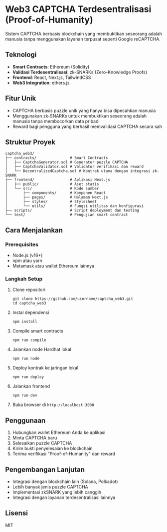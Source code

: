 # Web3 CAPTCHA Terdesentralisasi (Proof-of-Humanity)

Sistem CAPTCHA berbasis blockchain yang membuktikan seseorang adalah manusia tanpa menggunakan layanan terpusat seperti Google reCAPTCHA.

## Teknologi

- **Smart Contracts**: Ethereum (Solidity)
- **Validasi Terdesentralisasi**: zk-SNARKs (Zero-Knowledge Proofs)
- **Frontend**: React, Next.js, TailwindCSS
- **Web3 Integration**: ethers.js

## Fitur Unik

- CAPTCHA berbasis puzzle unik yang hanya bisa dipecahkan manusia
- Menggunakan zk-SNARKs untuk membuktikan seseorang adalah manusia tanpa membocorkan data pribadi
- Reward bagi pengguna yang berhasil memvalidasi CAPTCHA secara sah

## Struktur Proyek

```
captcha_web3/
├── contracts/               # Smart Contracts
│   ├── CaptchaGenerator.sol # Generator puzzle CAPTCHA
│   ├── CaptchaValidator.sol # Validator verifikasi dan reward
│   └── DecentralizedCaptcha.sol # Kontrak utama dengan integrasi zk-SNARK
├── frontend/                # Aplikasi Next.js
│   ├── public/              # Aset statis
│   └── src/                 # Kode sumber
│       ├── components/      # Komponen React
│       ├── pages/           # Halaman Next.js
│       ├── styles/          # Stylesheet
│       └── utils/           # Fungsi utilitas dan konfigurasi
├── scripts/                 # Script deployment dan testing
└── test/                    # Pengujian smart contract
```

## Cara Menjalankan

### Prerequisites

- Node.js (v16+)
- npm atau yarn
- Metamask atau wallet Ethereum lainnya

### Langkah Setup

1. Clone repositori

   ```
   git clone https://github.com/username/captcha_web3.git
   cd captcha_web3
   ```

2. Instal dependensi

   ```
   npm install
   ```

3. Compile smart contracts

   ```
   npm run compile
   ```

4. Jalankan node Hardhat lokal

   ```
   npm run node
   ```

5. Deploy kontrak ke jaringan lokal

   ```
   npm run deploy
   ```

6. Jalankan frontend

   ```
   npm run dev
   ```

7. Buka browser di `http://localhost:3000`

## Penggunaan

1. Hubungkan wallet Ethereum Anda ke aplikasi
2. Minta CAPTCHA baru
3. Selesaikan puzzle CAPTCHA
4. Kirim bukti penyelesaian ke blockchain
5. Terima verifikasi "Proof-of-Humanity" dan reward

## Pengembangan Lanjutan

- Integrasi dengan blockchain lain (Solana, Polkadot)
- Lebih banyak jenis puzzle CAPTCHA
- Implementasi zkSNARK yang lebih canggih
- Integrasi dengan layanan terdesentralisasi lainnya

## Lisensi

MIT
